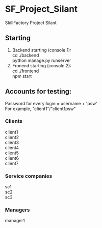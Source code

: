 # SF_Project_Silant
SkillFactory Project Silant  

## Starting 
1. Backend starting (console 1):  
cd ./backend  
python manage.py runserver  
2. Fronend starting (console 2):  
cd ./frontend  
npm start  
  
## Accounts for testing: 
Password for every login = username + 'psw'  
For example, "client1"/"client1psw"  
  
### Clients  
client1  
client2  
client3  
client4  
client5  
client6  
client7  
  
### Service companies
sc1  
sc2  
sc3  
  
### Managers 
manager1 